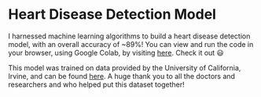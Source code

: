 # Heart Disease Detection Model
I harnessed machine learning algorithms to build a heart disease detection model, with an overall accuracy of ~89%! You can view and run the code in your browser, using Google Colab, by visiting [here](https://colab.research.google.com/drive/1G1HlbyRFPrqkaCB7GhAEb_6kB9HsNaju?usp=sharing). Check it out 😃

This model was trained on data provided by the University of California, Irvine, and can be found [here](https://archive.ics.uci.edu/ml/datasets/heart+disease). A huge thank you to all the doctors and researchers and who helped put this dataset together!
